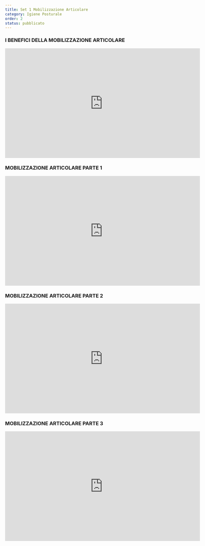 ```yaml
---
title: Set 1 Mobilizzazione Articolare
category: Igiene Posturale
order: 2
status: pubblicato
---
```


### I BENEFICI DELLA MOBILIZZAZIONE ARTICOLARE

<iframe src="https://player.vimeo.com/video/375116135" width="640" height="360" frameborder="0" allow="autoplay; fullscreen" allowfullscreen></iframe>

### MOBILIZZAZIONE ARTICOLARE PARTE 1

<iframe src="https://player.vimeo.com/video/375119041" width="640" height="360" frameborder="0" allow="autoplay; fullscreen" allowfullscreen></iframe>


### MOBILIZZAZIONE ARTICOLARE PARTE 2

<iframe src="https://player.vimeo.com/video/375121952" width="640" height="360" frameborder="0" allow="autoplay; fullscreen" allowfullscreen></iframe>

### MOBILIZZAZIONE ARTICOLARE PARTE 3

<iframe src="https://player.vimeo.com/video/375207429" width="640" height="360" frameborder="0" allow="autoplay; fullscreen" allowfullscreen></iframe>